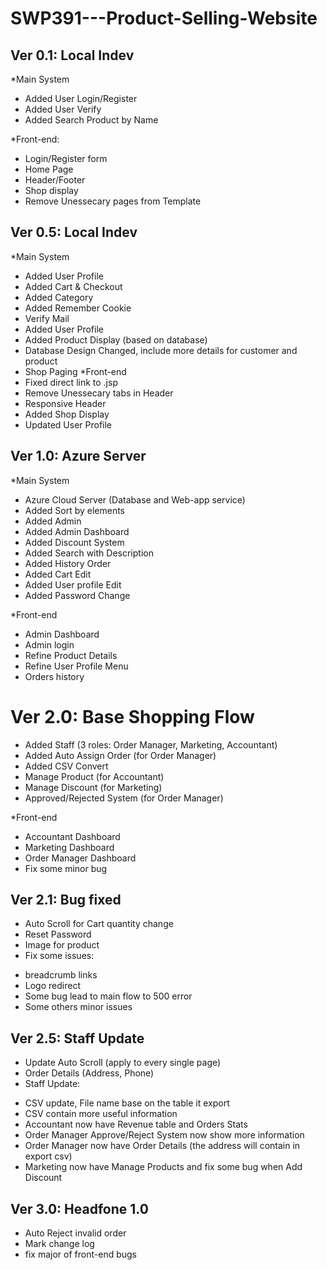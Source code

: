 # SWP391---Product-Selling-Website

## Ver 0.1: Local Indev
*Main System
- Added User Login/Register
- Added User Verify
- Added Search Product by Name

*Front-end:
- Login/Register form
- Home Page
- Header/Footer
- Shop display
- Remove Unessecary pages from Template

## Ver 0.5: Local Indev
*Main System
- Added User Profile
- Added Cart & Checkout
- Added Category
- Added Remember Cookie
- Verify Mail
- Added User Profile
- Added Product Display (based on database)
- Database Design Changed, include more details for customer and product
- Shop Paging
*Front-end
- Fixed direct link to .jsp
- Remove Unessecary tabs in Header
- Responsive Header
- Added Shop Display
- Updated User Profile

## Ver 1.0: Azure Server
*Main System
- Azure Cloud Server (Database and Web-app service)
- Added Sort by elements
- Added Admin
- Added Admin Dashboard
- Added Discount System
- Added Search with Description
- Added History Order
- Added Cart Edit
- Added User profile Edit
- Added Password Change

*Front-end
- Admin Dashboard
- Admin login
- Refine Product Details
- Refine User Profile Menu
- Orders history

# Ver 2.0: Base Shopping Flow
- Added Staff (3 roles: Order Manager, Marketing, Accountant)
- Added Auto Assign Order (for Order Manager)
- Added CSV Convert
- Manage Product (for Accountant)
- Manage Discount (for Marketing)
- Approved/Rejected System (for Order Manager)

*Front-end
- Accountant Dashboard
- Marketing Dashboard
- Order Manager Dashboard
- Fix some minor bug

## Ver 2.1: Bug fixed
- Auto Scroll for Cart quantity change
- Reset Password
- Image for product
- Fix some issues:
+ breadcrumb links
+ Logo redirect
+ Some bug lead to main flow to 500 error
+ Some others minor issues

## Ver 2.5: Staff Update
- Update Auto Scroll (apply to every single page)
- Order Details (Address, Phone)
- Staff Update:
+ CSV update, File name base on the table it export
+ CSV contain more useful information
+ Accountant now have Revenue table and Orders Stats
+ Order Manager Approve/Reject System now show more information
+ Order Manager now have Order Details (the address will contain in export csv)
+ Marketing now have Manage Products and fix some bug when Add Discount

## Ver 3.0: Headfone 1.0
- Auto Reject invalid order
- Mark change log
- fix major of front-end bugs
